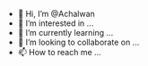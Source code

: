 - 👋 Hi, I’m @Achalwan
- 👀 I’m interested in ...
- 🌱 I’m currently learning ...
- 💞️ I’m looking to collaborate on ...
- 📫 How to reach me ...

<!---
Achalwan/Achalwan is a ✨ special ✨ repository because its `README.md` (this file) appears on your GitHub profile.
You can click the Preview link to take a look at your changes.
--->
